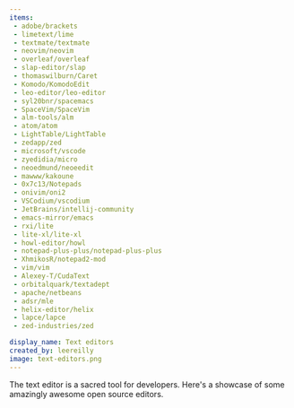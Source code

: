 ```yaml
---
items:
 - adobe/brackets
 - limetext/lime
 - textmate/textmate
 - neovim/neovim
 - overleaf/overleaf
 - slap-editor/slap
 - thomaswilburn/Caret
 - Komodo/KomodoEdit
 - leo-editor/leo-editor
 - syl20bnr/spacemacs
 - SpaceVim/SpaceVim
 - alm-tools/alm
 - atom/atom
 - LightTable/LightTable
 - zedapp/zed
 - microsoft/vscode
 - zyedidia/micro
 - neoedmund/neoeedit
 - mawww/kakoune
 - 0x7c13/Notepads
 - onivim/oni2
 - VSCodium/vscodium
 - JetBrains/intellij-community
 - emacs-mirror/emacs
 - rxi/lite
 - lite-xl/lite-xl
 - howl-editor/howl
 - notepad-plus-plus/notepad-plus-plus
 - XhmikosR/notepad2-mod
 - vim/vim
 - Alexey-T/CudaText
 - orbitalquark/textadept
 - apache/netbeans
 - adsr/mle
 - helix-editor/helix
 - lapce/lapce
 - zed-industries/zed

display_name: Text editors
created_by: leereilly
image: text-editors.png
---
```

The text editor is a sacred tool for developers. Here's a showcase of some amazingly awesome open source editors.
